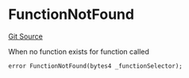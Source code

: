# FunctionNotFound
[Git Source](https://github.com/thrackle-io/tron/blob/b7e3c80b9894bc0c1005dc8b0adb631c487f2598/src/client/token/handler/diamond/HandlerDiamond.sol)

When no function exists for function called


```solidity
error FunctionNotFound(bytes4 _functionSelector);
```

